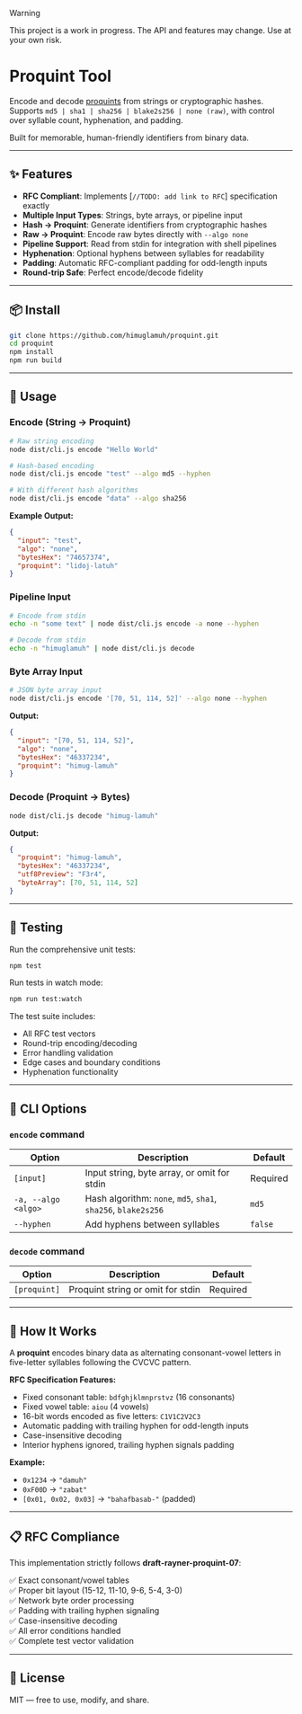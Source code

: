> [!WARNING]
> This project is a work in progress. The API and features may change. Use at your own risk.

# Proquint Tool

Encode and decode [proquints](https://arxiv.org/html/0901.4016) from strings or cryptographic hashes.  
Supports `md5 | sha1 | sha256 | blake2s256 | none (raw)`, with control over syllable count, hyphenation, and padding.  

Built for memorable, human-friendly identifiers from binary data.

---

## ✨ Features

- **RFC Compliant**: Implements [`//TODO: add link to RFC`] specification exactly
- **Multiple Input Types**: Strings, byte arrays, or pipeline input
- **Hash → Proquint**: Generate identifiers from cryptographic hashes
- **Raw → Proquint**: Encode raw bytes directly with `--algo none`
- **Pipeline Support**: Read from stdin for integration with shell pipelines
- **Hyphenation**: Optional hyphens between syllables for readability
- **Padding**: Automatic RFC-compliant padding for odd-length inputs
- **Round-trip Safe**: Perfect encode/decode fidelity

---

## 📦 Install

```bash
git clone https://github.com/himuglamuh/proquint.git
cd proquint
npm install
npm run build
```

---

## 🚀 Usage

### Encode (String → Proquint)

```bash
# Raw string encoding
node dist/cli.js encode "Hello World"

# Hash-based encoding
node dist/cli.js encode "test" --algo md5 --hyphen

# With different hash algorithms
node dist/cli.js encode "data" --algo sha256
```

**Example Output:**
```json
{
  "input": "test",
  "algo": "none",
  "bytesHex": "74657374",
  "proquint": "lidoj-latuh"
}
```

### Pipeline Input

```bash
# Encode from stdin
echo -n "some text" | node dist/cli.js encode -a none --hyphen

# Decode from stdin  
echo -n "himuglamuh" | node dist/cli.js decode
```

### Byte Array Input

```bash
# JSON byte array input
node dist/cli.js encode '[70, 51, 114, 52]' --algo none --hyphen
```

**Output:**
```json
{
  "input": "[70, 51, 114, 52]",
  "algo": "none", 
  "bytesHex": "46337234",
  "proquint": "himug-lamuh"
}
```

### Decode (Proquint → Bytes)

```bash
node dist/cli.js decode "himug-lamuh"
```

**Output:**
```json
{
  "proquint": "himug-lamuh",
  "bytesHex": "46337234",
  "utf8Preview": "F3r4",
  "byteArray": [70, 51, 114, 52]
}
```

---

## 🧪 Testing

Run the comprehensive unit tests:

```bash
npm test
```

Run tests in watch mode:

```bash
npm run test:watch
```

The test suite includes:
- All RFC test vectors
- Round-trip encoding/decoding
- Error handling validation
- Edge cases and boundary conditions
- Hyphenation functionality

---

## 🔧 CLI Options

### `encode` command

| Option | Description | Default |
|--------|-------------|---------|
| `[input]` | Input string, byte array, or omit for stdin | Required |
| `-a, --algo <algo>` | Hash algorithm: `none`, `md5`, `sha1`, `sha256`, `blake2s256` | `md5` |
| `--hyphen` | Add hyphens between syllables | `false` |

### `decode` command

| Option | Description | Default |
|--------|-------------|---------|
| `[proquint]` | Proquint string or omit for stdin | Required |

---

## 🧠 How It Works

A **proquint** encodes binary data as alternating consonant-vowel letters in five-letter syllables following the CVCVC pattern.

**RFC Specification Features:**
- Fixed consonant table: `bdfghjklmnprstvz` (16 consonants)
- Fixed vowel table: `aiou` (4 vowels)  
- 16-bit words encoded as five letters: `C1V1C2V2C3`
- Automatic padding with trailing hyphen for odd-length inputs
- Case-insensitive decoding
- Interior hyphens ignored, trailing hyphen signals padding

**Example:**
- `0x1234` → `"damuh"`
- `0xF00D` → `"zabat"`  
- `[0x01, 0x02, 0x03]` → `"bahafbasab-"` (padded)

---

## 📋 RFC Compliance

This implementation strictly follows **draft-rayner-proquint-07**:

✅ Exact consonant/vowel tables  
✅ Proper bit layout (15-12, 11-10, 9-6, 5-4, 3-0)  
✅ Network byte order processing  
✅ Padding with trailing hyphen signaling  
✅ Case-insensitive decoding  
✅ All error conditions handled  
✅ Complete test vector validation  

---

## 📜 License

MIT — free to use, modify, and share.
